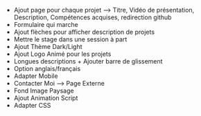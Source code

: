 - Ajout page pour chaque projet --> Titre, Vidéo de présentation, Description, Compétences acquises, redirection github
- Formulaire qui marche
- Ajout flèches pour afficher description de projets
- Mettre le stage dans une session à part
- Ajout Thème Dark/Light
- Ajout Logo Animé pour les projets
- Longues descriptions + Ajouter barre de glissement
- Option anglais/français
- Adapter Mobile
- Contacter Moi --> Page Externe
- Fond Image Paysage
- Ajout Animation Script
- Adapter CSS
